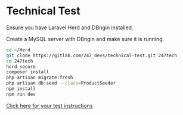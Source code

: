 # Technical Test

Ensure you have Laravel Herd and DBngin installed.

Create a MySQL server with DBngin and make sure it is running. 

```bash
cd ~/Herd
git clone https://gitlab.com/247_devs/technical-test.git 247tech
cd 247tech
herd secure 
composer install
php artisan migrate:fresh
php artisan db:seed --class=ProductSeeder
npm install
npm run dev
```

[Click here for your test instructions](https://247tech.test)
